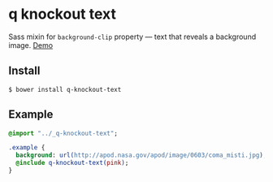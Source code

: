 # q knockout text

Sass mixin for `background-clip` property &mdash; text that reveals a background image. [Demo](https://0c09c3ca66df96a1bed95976a1c78dcef613007a.htmlb.in)

## Install

    $ bower install q-knockout-text

## Example

```sass
@import "../_q-knockout-text";

.example {
  background: url(http://apod.nasa.gov/apod/image/0603/coma_misti.jpg);
  @include q-knockout-text(pink);
}
```
